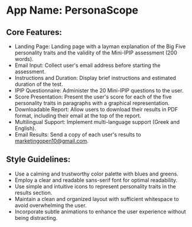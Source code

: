 # **App Name**: PersonaScope

## Core Features:

- Landing Page: Landing page with a layman explanation of the Big Five personality traits and the validity of the Mini-IPIP assessment (200 words).
- Email Input: Collect user's email address before starting the assessment.
- Instructions and Duration: Display brief instructions and estimated duration of the test.
- IPIP Questionnaire: Administer the 20 Mini-IPIP questions to the user.
- Score Presentation: Present the user's score for each of the five personality traits in paragraphs with a graphical representation.
- Downloadable Report: Allow users to download their results in PDF format, including their email at the top of the report.
- Multilingual Support: Implement multi-language support (Greek and English).
- Email Results: Send a copy of each user's results to marketingopen10@gmail.com.

## Style Guidelines:

- Use a calming and trustworthy color palette with blues and greens.
- Employ a clear and readable sans-serif font for optimal readability.
- Use simple and intuitive icons to represent personality traits in the results section.
- Maintain a clean and organized layout with sufficient whitespace to avoid overwhelming the user.
- Incorporate subtle animations to enhance the user experience without being distracting.